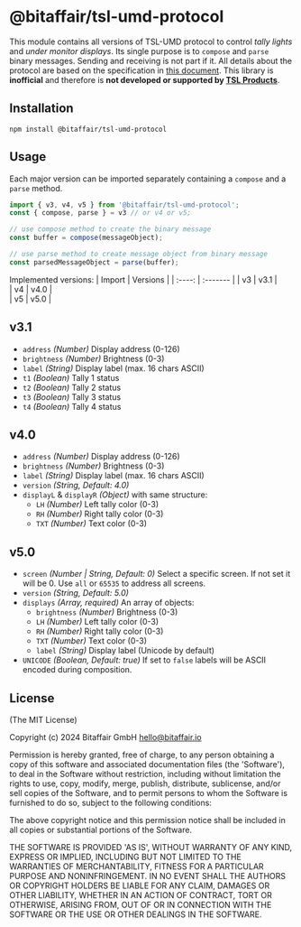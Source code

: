 # @bitaffair/tsl-umd-protocol

This module contains all versions of TSL-UMD protocol to control *tally lights* and *under monitor displays*. Its single purpose is to `compose` and `parse` binary messages. Sending and receiving is not part if it. All details about the protocol are based on the specification in [this document](https://tslproducts.com/media/1959/tsl-umd-protocol.pdf). This library is **inofficial** and therefore is **not developed or supported by [TSL Products](https://tslproducts.com/)**.


## Installation
```shell
npm install @bitaffair/tsl-umd-protocol
```


## Usage

Each major version can be imported separately containing a `compose` and a `parse` method.

```javascript
import { v3, v4, v5 } from '@bitaffair/tsl-umd-protocol';
const { compose, parse } = v3 // or v4 or v5;

// use compose method to create the binary message
const buffer = compose(messageObject);

// use parse method to create message object from binary message
const parsedMessageObject = parse(buffer);
```

Implemented versions:
| Import | Versions | 
| :----: | :------- |
| v3     | v3.1     |   
| v4     | v4.0     |   
| v5     | v5.0     |   


## v3.1

- `address` *(Number)* Display address (0-126)
- `brightness` *(Number)* Brightness (0-3)
- `label` *(String)* Display label (max. 16 chars ASCII)
- `t1` *(Boolean)* Tally 1 status
- `t2` *(Boolean)* Tally 2 status
- `t3` *(Boolean)* Tally 3 status
- `t4` *(Boolean)* Tally 4 status

## v4.0

- `address` *(Number)* Display address (0-126)
- `brightness` *(Number)* Brightness (0-3)
- `label` *(String)* Display label (max. 16 chars ASCII)
- `version` *(String, Default: 4.0)*
- `displayL` & `displayR` *(Object)* with same structure:
  - `LH` *(Number)* Left tally color (0-3)
  - `RH` *(Number)* Right tally color (0-3)
  - `TXT` *(Number)* Text color (0-3)


## v5.0

- `screen` *(Number | String, Default: 0)* Select a specific screen. If not set it will be 0. Use `all` or `65535` to address all screens.
- `version` *(String, Default: 5.0)* 
- `displays` *(Array, required)* An array of objects:
  - `brightness` *(Number)* Brightness (0-3)
  - `LH` *(Number)* Left tally color (0-3)
  - `RH` *(Number)* Right tally color (0-3)
  - `TXT` *(Number)* Text color (0-3)
  - `label` *(String)* Display label (Unicode by default)
- `UNICODE` *(Boolean, Default: true)* If set to `false` labels will be ASCII encoded during composition.





## License
(The MIT License)

Copyright (c) 2024 Bitaffair GmbH <hello@bitaffair.io>

Permission is hereby granted, free of charge, to any person obtaining a copy of this software and associated documentation files (the 'Software'), to deal in the Software without restriction, including without limitation the rights to use, copy, modify, merge, publish, distribute, sublicense, and/or sell copies of the Software, and to permit persons to whom the Software is furnished to do so, subject to the following conditions:

The above copyright notice and this permission notice shall be included in all copies or substantial portions of the Software.

THE SOFTWARE IS PROVIDED 'AS IS', WITHOUT WARRANTY OF ANY KIND, EXPRESS OR IMPLIED, INCLUDING BUT NOT LIMITED TO THE WARRANTIES OF MERCHANTABILITY, FITNESS FOR A PARTICULAR PURPOSE AND NONINFRINGEMENT. IN NO EVENT SHALL THE AUTHORS OR COPYRIGHT HOLDERS BE LIABLE FOR ANY CLAIM, DAMAGES OR OTHER LIABILITY, WHETHER IN AN ACTION OF CONTRACT, TORT OR OTHERWISE, ARISING FROM, OUT OF OR IN CONNECTION WITH THE SOFTWARE OR THE USE OR OTHER DEALINGS IN THE SOFTWARE.